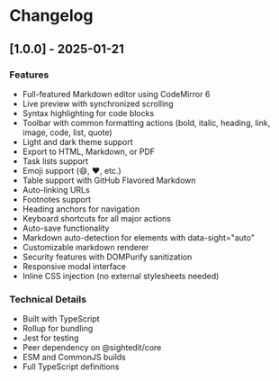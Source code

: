# Changelog

## [1.0.0] - 2025-01-21

### Features
- Full-featured Markdown editor using CodeMirror 6
- Live preview with synchronized scrolling
- Syntax highlighting for code blocks
- Toolbar with common formatting actions (bold, italic, heading, link, image, code, list, quote)
- Light and dark theme support
- Export to HTML, Markdown, or PDF
- Task lists support
- Emoji support (:smile:, :heart:, etc.)
- Table support with GitHub Flavored Markdown
- Auto-linking URLs
- Footnotes support
- Heading anchors for navigation
- Keyboard shortcuts for all major actions
- Auto-save functionality
- Markdown auto-detection for elements with data-sight="auto"
- Customizable markdown renderer
- Security features with DOMPurify sanitization
- Responsive modal interface
- Inline CSS injection (no external stylesheets needed)

### Technical Details
- Built with TypeScript
- Rollup for bundling
- Jest for testing
- Peer dependency on @sightedit/core
- ESM and CommonJS builds
- Full TypeScript definitions